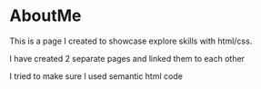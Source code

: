 # AboutMe

This is a page I created to showcase explore skills with html/css.

I have created 2 separate pages and linked them to each other

I tried to make sure I used semantic html code